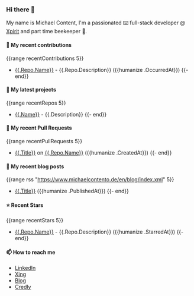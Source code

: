 ### Hi there 👋

My name is Michael Content, I'm a passionated ⌨️ full-stack developer @ [Xpirit](https://xpirit.com/) and part time beekeeper 🐝.

#### 👷 My recent contributions
{{range recentContributions 5}}
- [{{.Repo.Name}}]({{.Repo.URL}}) - {{.Repo.Description}} ({{humanize .OccurredAt}})
{{- end}}

#### 🌱 My latest projects
{{range recentRepos 5}}
- [{{.Name}}]({{.URL}}) - {{.Description}}
{{- end}}

#### 🔨 My recent Pull Requests
{{range recentPullRequests 5}}
- [{{.Title}}]({{.URL}}) on [{{.Repo.Name}}]({{.Repo.URL}}) ({{humanize .CreatedAt}})
{{- end}}

#### 📜 My recent blog posts
{{range rss "https://www.michaelcontento.de/en/blog/index.xml" 5}}
- [{{.Title}}]({{.URL}}) ({{humanize .PublishedAt}})
{{- end}}

#### ⭐ Recent Stars
{{range recentStars 5}}
- [{{.Repo.Name}}]({{.Repo.URL}}) - {{.Repo.Description}} ({{humanize .StarredAt}})
{{- end}}

#### 📫 How to reach me

- [LinkedIn](https://www.linkedin.com/in/michaelcontento/)
- [Xing](https://www.xing.com/profile/Michael_Contento)
- [Blog](https://www.michaelcontento.de)
- [Credly](https://www.credly.com/users/michael-contento)